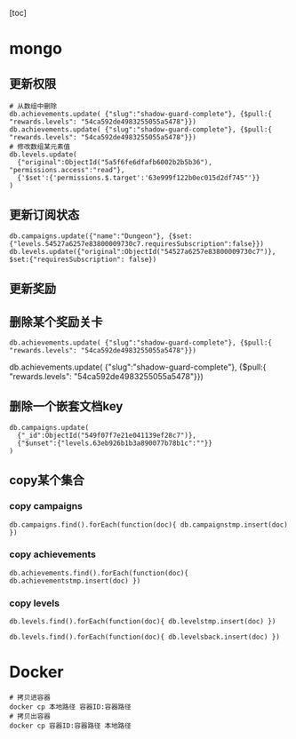 [toc]
# mongo
## 更新权限
```
# 从数组中删除
db.achievements.update( {"slug":"shadow-guard-complete"}, {$pull:{ "rewards.levels": "54ca592de4983255055a5478"}})
db.achievements.update( {"slug":"shadow-guard-complete"}, {$pull:{ "rewards.levels": "54ca592de4983255055a5478"}})
# 修改数组某元素值
db.levels.update(
  {"original":ObjectId("5a5f6fe6dfafb6002b2b5b36"), "permissions.access":"read"},
  {'$set':{'permissions.$.target':'63e999f122b0ec015d2df745"'}}
)
```

## 更新订阅状态
```
db.campaigns.update({"name":"Dungeon"}, {$set:{"levels.54527a6257e83800009730c7.requiresSubscription":false}})
db.levels.update({"original":ObjectId("54527a6257e83800009730c7")}, $set:{"requiresSubscription": false})
```

##  更新奖励
## 删除某个奖励关卡
```
db.achievements.update( {"slug":"shadow-guard-complete"}, {$pull:{ "rewards.levels": "54ca592de4983255055a5478"}})
```
db.achievements.update( {"slug":"shadow-guard-complete"}, {$pull:{ "rewards.levels": "54ca592de4983255055a5478"}})

## 删除一个嵌套文档key
```
db.campaigns.update(
  {"_id":ObjectId("549f07f7e21e041139ef28c7")},
  {"$unset":{"levels.63eb926b1b3a890077b78b1c":""}}
)
```

## copy某个集合
### copy campaigns
```
db.campaigns.find().forEach(function(doc){ db.campaignstmp.insert(doc) })
```

### copy achievements
```
db.achievements.find().forEach(function(doc){ db.achievementstmp.insert(doc) })
```

### copy levels
```
db.levels.find().forEach(function(doc){ db.levelstmp.insert(doc) })
```

```
db.levels.find().forEach(function(doc){ db.levelsback.insert(doc) })
```

# Docker
```
# 拷贝进容器
docker cp 本地路径 容器ID:容器路径
# 拷贝出容器
docker cp 容器ID:容器路径 本地路径
```